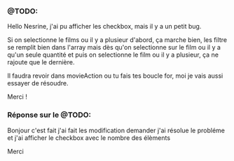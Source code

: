 ### @TODO:

Hello Nesrine, j'ai pu afficher les checkbox, mais il y a un petit bug.

Si on selectionne le films ou il y a plusieur d'abord, ça marche bien, les filtre se remplit bien dans l'array
mais dès qu'on selectionne sur le film ou il y a qu'un seule quantité et puis on selectionne le film ou il y a plusieur, ça ne rajoute que le dernière.

Il faudra revoir dans movieAction ou tu fais tes boucle for, moi je vais aussi essayer de résoudre.

Merci !

### Réponse sur le @TODO:

Bonjour c'est fait j'ai fait les modification demander j'ai résolue le probléme et j'ai afficher le checkbox avec le nombre des élèments

Merci
